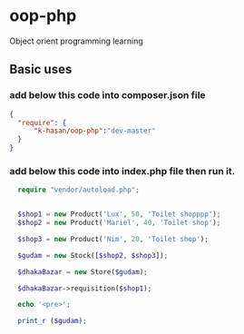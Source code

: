 # oop-php
Object orient programming learning

## Basic uses
### add below this code into composer.json file
  ```json
{
    "require": {
        "k-hasan/oop-php":"dev-master"
    }
}
```
### add below this code into index.php file then run it.
  
  ```php
    require "vendor/autoload.php";


    $shop1 = new Product('Lux', 50, 'Toilet shopppp');
    $shop2 = new Product('Mariel', 40, 'Toilet shop');

    $shop3 = new Product('Nim', 20, 'Toilet shop');

    $gudam = new Stock([$shop2, $shop3]);

    $dhakaBazar = new Store($gudam);

    $dhakaBazar->requisition($shop1);

    echo '<pre>';

    print_r ($gudam);
```
    
